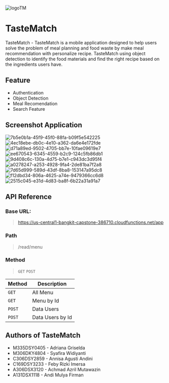 ![logoTM](https://github.com/aadles/C23-PS457/assets/91104773/684ba683-2312-4c1d-a690-7a35a1d28a7e)
 
# TasteMatch
TasteMatch - TasteMatch is a mobile application designed to help users solve the problem of meal planning and food waste by make meal recommendation with personalize recipe. TasteMatch using object detection to identify the food materials and find the right recipe based on the ingredients users have.

## Feature
- Authentication
- Object Detection
- Meal Recomendation
- Search Feature

## Screenshot Application
![7b5e0b1a-45f9-45f0-88fa-b09f5e542225](https://github.com/aadles/C23-PS457/assets/91104773/c06a0de2-6826-4357-89cd-f9f66197d573) ![4ec18ebe-db0c-4e10-a362-da6e4e172fde](https://github.com/aadles/C23-PS457/assets/91104773/0b28a326-e86b-4ccb-bffd-7a25c81998d2)
![d71a89ed-9502-4705-bb7e-10fae09619e7](https://github.com/aadles/C23-PS457/assets/91104773/01bc5a6c-b9cc-4bc0-894f-b9ddc5f46760) ![ee670543-6345-4559-b2c9-124c5fb86db1](https://github.com/aadles/C23-PS457/assets/91104773/7640c7c0-3378-4afb-b25d-e0f44343015f)
![9d408c6c-130a-4d75-b7e1-c943dc3d95f4](https://github.com/aadles/C23-PS457/assets/91104773/8e6a9507-8345-4bdc-a420-2fe0f4bf7d86) ![a0278247-a253-4928-9fa4-2de81ba7f2a8](https://github.com/aadles/C23-PS457/assets/91104773/b69447ad-8d7e-4ff3-8ae1-0a414b8fd0a4) ![7d65d999-589d-43df-8ba8-153147a95dc8](https://github.com/aadles/C23-PS457/assets/91104773/f4b57c44-be66-4091-8b03-0c0aeb53f1ed) ![f12dbd34-806a-4625-a74e-9479366cc6d8](https://github.com/aadles/C23-PS457/assets/91104773/e2c1af97-72e3-461b-bdd6-0b6606e0f055)![2515c045-e31d-4d83-ba8f-6b22a31a91a7](https://github.com/aadles/C23-PS457/assets/91104773/de3bf0cb-66fa-448d-9451-3b3c5a4b5ee5)











## API Reference
### Base URL:
> https://us-central1-bangkit-capstone-386710.cloudfunctions.net/app

### Path
> /read/menu

### Method
> `GET` `POST`

| Method | Description |
|------|------|
| `GET` |   All Menu  |
| `GET` |   Menu by Id   |
| `POST` |   Data Users   |
| `POST` |   Data Users by Id   |

## Authors of TasteMatch
- M335DSY0405 - Adriana Griselda
- M306DKY4804 - Syafira Widiyanti
- C306DSY2859 - Annisa Agusti Andini
- C169DSY3233 - Feby Rizki Imersa
- A306DSX3120 - Achmad Azril Mutawazin
- A131DSX1118 - Andi Mulya Firman
